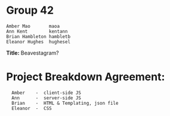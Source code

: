 # Group 42
    Amber Mao       maoa
    Ann Kent        kentann
    Brian Hambleton hambletb
    Eleanor Hughes  hughesel
    

**Title:** Beavestagram?

# Project Breakdown Agreement: 
      Amber    -  client-side JS
      Ann      -  server-side JS
      Brian    -  HTML & Templating, json file
      Eleanor  -  CSS
